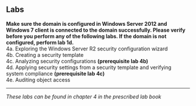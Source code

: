 ## Labs  

**Make sure the domain is configured in Windows Server 2012 and Windows 7 client is connected to the domain successfully. Please verify before you perform any of the following labs. If the domain is not configured, perform lab 1d.**  
4a. Exploring the Windows Server R2 security configuration wizard  
4b. Creating a security template  
4c. Analyzing security configurations **(prerequisite lab 4b)**  
4d. Applying security settings from a security template and verifying system compliance **(prerequisite lab 4c)**  
4e. Auditing object access  
___
*These labs can be found in chapter 4 in the prescribed lab book* 

